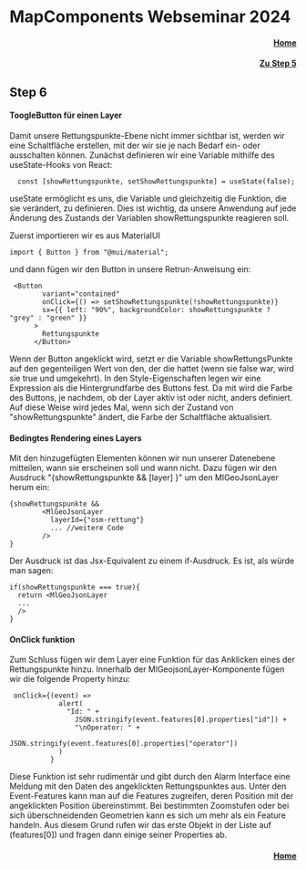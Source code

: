 # MapComponents Webseminar 2024
#### <div align="right"> [Home](https://github.com/mapcomponents/webinar-2024)</div>
#### <div align="right"> [Zu Step 5](https://github.com/mapcomponents/webinar-2024/tree/main/Step5#step-5)</div>
## Step 6

#### ToogleButton für einen Layer

Damit unsere Rettungspunkte-Ebene nicht immer sichtbar ist, werden wir eine Schaltfläche erstellen, mit der wir sie je nach Bedarf ein- oder ausschalten können. 
Zunächst definieren wir eine Variable mithilfe des useState-Hooks von React: 
```
  const [showRettungspunkte, setShowRettungspunkte] = useState(false);
```
useState ermöglicht es uns, die Variable und gleichzeitig die Funktion, die sie verändert, zu definieren. Dies ist wichtig, da unsere Anwendung auf jede Änderung des Zustands der Variablen showRettungspunkte reagieren soll.


Zuerst importieren wir es aus MaterialUI
```
import { Button } from "@mui/material";
```
und dann fügen wir den Button in unsere Retrun-Anweisung ein: 

```
 <Button
        variant="contained"
        onClick={() => setShowRettungspunkte(!showRettungspunkte)}
        sx={{ left: "90%", backgroundColor: showRettungspunkte ? "grey" : "green" }}
      >
        Rettungspunkte
      </Button>
```
Wenn der Button angeklickt wird, setzt er die Variable showRettungsPunkte auf den gegenteiligen Wert von den, der die hattet (wenn sie false war, wird sie true und umgekehrt). 
In den Style-Eigenschaften legen wir eine Expression als die Hintergrundfarbe des Buttons fest. Da mit wird die Farbe des Buttons, je nachdem, ob der Layer aktiv ist oder nicht, anders definiert. Auf diese Weise wird jedes Mal, wenn sich der Zustand von "showRettungspunkte" ändert, die Farbe der Schaltfläche aktualisiert. 

#### Bedingtes Rendering eines Layers
Mit den hinzugefügten Elementen können wir nun unserer Datenebene mitteilen, wann sie erscheinen soll und wann nicht. 
Dazu fügen wir den Ausdruck "{showRettungspunkte && [layer] }" um den MlGeoJsonLayer herum ein:

```
{showRettungspunkte && 
        <MlGeoJsonLayer
          layerId={"osm-rettung"}
          ... //weitere Code     
        />
}
```
Der Ausdruck ist das Jsx-Equivalent zu einem if-Ausdruck. Es ist, als würde man sagen: 

```
if(showRettungspunkte === true){
  return <MlGeoJsonLayer 
  ...
  />
}
```
#### OnClick funktion 
Zum Schluss fügen wir dem Layer eine Funktion für das Anklicken eines der Rettungspunkte hinzu. Innerhalb der MlGeojsonLayer-Komponente fügen wir die folgende Property hinzu: 

```
 onClick={(event) =>
            alert(
              "Id: " +
                JSON.stringify(event.features[0].properties["id"]) +
                "\nOperator: " +
                JSON.stringify(event.features[0].properties["operator"])
            )
          }
```

Diese Funktion ist sehr rudimentär und gibt durch den Alarm Interface eine Meldung mit den Daten des angeklickten Rettungspunktes aus. 
Unter den Event-Features kann man auf die Features zugreifen, deren Position mit der angeklickten Position übereinstimmt. Bei bestimmten Zoomstufen oder bei sich überschneidenden Geometrien kann es sich um mehr als ein Feature handeln. Aus diesem Grund rufen wir das erste Objekt in der Liste auf (features[0]) und fragen dann einige seiner Properties ab. 


#### <div align="right"> [Home](https://github.com/mapcomponents/webinar-2024)</div>
